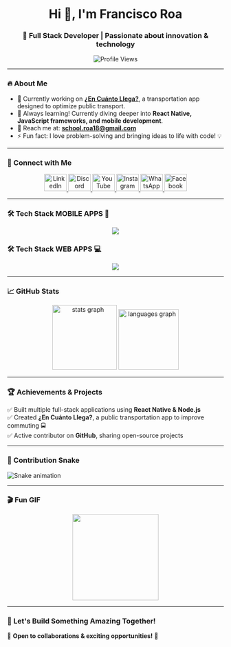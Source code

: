 <h1 align="center">Hi 👋, I'm Francisco Roa</h1>
<h3 align="center">🚀 Full Stack Developer | Passionate about innovation & technology</h3>

<p align="center">
  <img src="https://komarev.com/ghpvc/?username=R0A-DEV&label=Profile%20Views&color=0e75b6&style=flat" alt="Profile Views" />
</p>

---

### 🔥 About Me
- 🔭 Currently working on **[¿En Cuánto Llega?](https://sft.socialab.com/challenges/solvefortomorrow2023/idea/164264)**, a transportation app designed to optimize public transport.
- 🌱 Always learning! Currently diving deeper into **React Native, JavaScript frameworks, and mobile development**.
- 📩 Reach me at: **school.roa18@gmail.com**
- ⚡ Fun fact: I love problem-solving and bringing ideas to life with code! 💡

---

### 🚀 Connect with Me
<p align="center">
  <a href="https://linkedin.com/in/francisco-roa" target="_blank">
    <img src="https://raw.githubusercontent.com/maurodesouza/profile-readme-generator/master/src/assets/icons/social/linkedin/default.svg" width="52" height="40" alt="LinkedIn" />
  </a>
  <a href="https://discord.com/users/your_discord" target="_blank">
    <img src="https://raw.githubusercontent.com/maurodesouza/profile-readme-generator/master/src/assets/icons/social/discord/default.svg" width="52" height="40" alt="Discord" />
  </a>
  <a href="https://youtube.com/your_channel" target="_blank">
    <img src="https://raw.githubusercontent.com/maurodesouza/profile-readme-generator/master/src/assets/icons/social/youtube/default.svg" width="52" height="40" alt="YouTube" />
  </a>
  <a href="https://instagram.com/roa6.7" target="_blank">
    <img src="https://raw.githubusercontent.com/maurodesouza/profile-readme-generator/master/src/assets/icons/social/instagram/default.svg" width="52" height="40" alt="Instagram" />
  </a>
  <a href="https://wa.me/your_whatsapp_number" target="_blank">
    <img src="https://raw.githubusercontent.com/maurodesouza/profile-readme-generator/master/src/assets/icons/social/whatsapp/default.svg" width="52" height="40" alt="WhatsApp" />
  </a>
  <a href="https://facebook.com/koko.roa" target="_blank">
    <img src="https://raw.githubusercontent.com/maurodesouza/profile-readme-generator/master/src/assets/icons/social/facebook/default.svg" width="52" height="40" alt="Facebook" />
  </a>
</p>

---

### 🛠 Tech Stack MOBILE APPS 📱
<p align="center">
  <img src="https://skillicons.dev/icons?i=react,reactnative,supabase,stripe" />
</p>

### 🛠 Tech Stack WEB APPS 💻
<p align="center">
  <img src="https://skillicons.dev/icons?i=html,css,react,nextjs,supabase,stripe" />
</p>


---

### 📈 GitHub Stats
<div align="center">
  <img src="https://github-readme-stats.vercel.app/api?username=R0A-DEV&hide_title=false&hide_rank=false&show_icons=true&include_all_commits=true&count_private=true&disable_animations=false&theme=dracula&locale=en&hide_border=false&order=1" height="150" alt="stats graph" />
  <img src="https://github-readme-stats.vercel.app/api/top-langs?username=R0A-DEV&locale=en&hide_title=false&layout=compact&card_width=320&langs_count=5&theme=dracula&hide_border=false&order=2" height="140" alt="languages graph" />
</div>

---

### 🏆 Achievements & Projects
✅ Built multiple full-stack applications using **React Native & Node.js**  
✅ Created **¿En Cuánto Llega?**, a public transportation app to improve commuting 🚍  
✅ Active contributor on **GitHub**, sharing open-source projects  

---

### 🐍 Contribution Snake
<img src="https://raw.githubusercontent.com/R0A-DEV/R0A-DEV/output/snake.svg" alt="Snake animation" />

---

### 🎬 Fun GIF
<div align="center">
  <img height="200" src="https://media1.giphy.com/media/v1.Y2lkPTc5MGI3NjExZWszaGRhcjRraWttZmN5YWVneXJobmE3NjVldzV3MjAwZWhvZ2U0MyZlcD12MV9pbnRlcm5hbF9naWZfYnlfaWQmY3Q9Zw/ZVik7pBtu9dNS/giphy.gif"  />
</div>

---

### 🚀 Let's Build Something Amazing Together!
🌟 **Open to collaborations & exciting opportunities!** 🌟  
